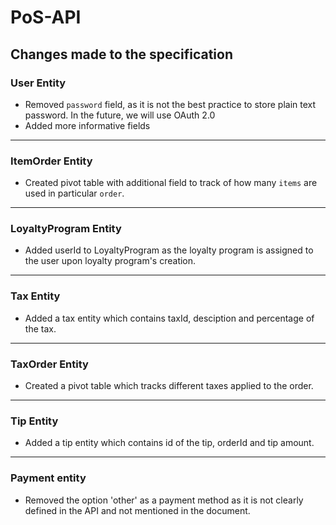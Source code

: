 # PoS-API

## Changes made to the specification

### User Entity

- Removed `password` field, as it is not the best practice to store plain text password. In the future, we will use OAuth 2.0
- Added more informative fields

---

### ItemOrder Entity

- Created pivot table with additional field to track of how many `items` are used in particular `order`.

---

### LoyaltyProgram Entity

- Added userId to LoyaltyProgram as the loyalty program is assigned to the user upon loyalty program's creation.

---

### Tax Entity

- Added a tax entity which contains taxId, desciption and percentage of the tax.

---

### TaxOrder Entity

- Created a pivot table which tracks different taxes applied to the order.

---

### Tip Entity

- Added a tip entity which contains id of the tip, orderId and tip amount.

---

### Payment entity 

- Removed the option 'other' as a payment method as it is not clearly defined in the API and not mentioned in the document.
